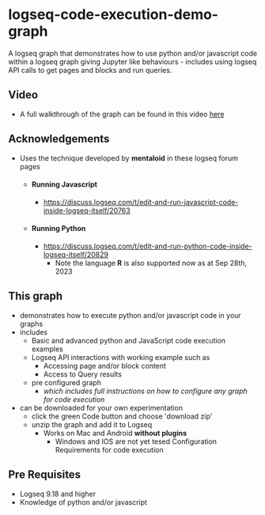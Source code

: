 # logseq-code-execution-demo-graph
A logseq graph that demonstrates how to use python and/or javascript code within a logseq graph giving Jupyter like behaviours - includes using logseq API calls to get pages and blocks and run queries.

## Video
 - A full walkthrough of the graph can be found in this video [here](https://youtu.be/u1hi7HjG66A)

## Acknowledgements
- Uses the technique developed by **mentaloid** in these logseq forum pages
	- #### Running Javascript
	  - https://discuss.logseq.com/t/edit-and-run-javascript-code-inside-logseq-itself/20763
	- #### Running Python
	  - https://discuss.logseq.com/t/edit-and-run-python-code-inside-logseq-itself/20829
		- Note the language **R** is also supported now as at Sep 28th, 2023
## This graph 
  - demonstrates how to execute python and/or javascript code  in your graphs
  - includes
    - Basic and advanced python and JavaScript code execution examples
    - Logseq API interactions with working example such as
      - Accessing page and/or block content
      - Access to Query results
    - pre configured graph
      - *which includes full instructions on how to configure any graph for code execution*
  - can be downloaded for your own experimentation
    - click the green Code button and choose 'download zip'
    - unzip the graph and add it to Logseq
      - Works on Mac and Android **without plugins**
        - Windows and IOS are not yet tesed
Configuration Requirements for code execution
## Pre Requisites
  - Logseq 9.18 and higher
  - Knowledge of python and/or javascript
